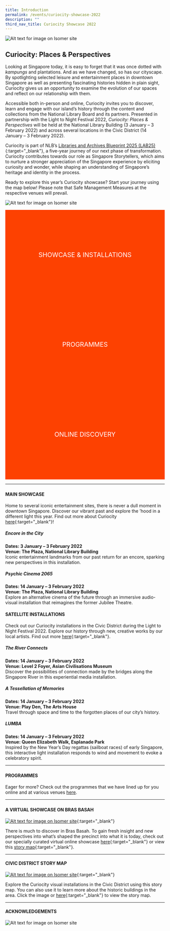 ```yaml
---
title: Introduction
permalink: /events/curiocity-showcase-2022
description: ""
third_nav_title: Curiocity Showcase 2022
---
```

<style type="text/css">
	/* Click Box */
.clickbox { display: block; position: relative; width: 100%; padding-bottom: 56.25%; background-color: transparent; }
.clickbox span { padding: .5rem; }
.clickbox a { position: absolute; display: flex; width: 100%; height: 100%; align-items: center; justify-content: center; font-size: 1.25rem; text-align: center; text-decoration: none; text-transform: uppercase; }
.clickbox a:focus,
.clickbox a:hover { text-decoration: none; }

/* Orange */
.clickbox.is-orange { background-color: #FD4101; color: #FFFFFF; }
.clickbox.is-orange a { color: #FFFFFF; }
.clickbox.is-orange a:focus,
.clickbox.is-orange a:hover { background-color: #F3B69E; color: #000000; }	
</style>

![Alt text for image on Isomer site](/images/CuriocityShowcasePPwebtopbanner.jpg)
## **Curiocity: Places & Perspectives**
Looking at Singapore today, it is easy to forget that it was once dotted with *kampungs* and plantations. And as we have changed, so has our cityscape. By spotlighting selected leisure and entertainment places in downtown Singapore as well as presenting fascinating histories hidden in plain sight, Curiocity gives us an opportunity to examine the evolution of our spaces and reflect on our relationship with them.

Accessible both in-person and online, Curiocity invites you to discover, learn and engage with our island’s history through the content and collections from the National Library Board and its partners. Presented in partnership with the Light to Night Festival 2022, *Curiocity: Places & Perspectives* will be held at the National Library Building (3 January – 3 February 2022) and across several locations in the Civic District (14 January – 3 February 2022).

Curiocity is part of NLB’s [Libraries and Archives Blueprint 2025 (LAB25)](https://www.nlb.gov.sg/WhoWeAre/AboutUs/AboutLAB25.aspx){:target="_blank"}, a five-year journey of our next phase of transformation. Curiocity contributes towards our role as Singapore Storytellers, which aims to nurture a stronger appreciation of the Singapore experience by eliciting curiosity and wonder, while shaping an understanding of Singapore’s heritage and identity in the process.

Ready to explore this year’s Curiocity showcase? Start your journey using the map below! Please note that Safe Management Measures at the respective venues will prevail.

![Alt text for image on Isomer site](/images/curiocityshowcasemap2022jan.jpg)

<div class="row is-multiline">
  <div class="col is-one-half">
    <div class="clickbox is-orange">
      <a href="#showcase">
        <span>Showcase & Installations</span>
      </a>
    </div>
  </div>
  <div class="col is-one-half">
    <div class="clickbox is-orange">
      <a href="#programmes">
        <span>Programmes</span>
      </a>
    </div>
  </div>
	<div class="col is-one-half">
    <div class="clickbox is-orange">
      <a href="#onlinecontent">
        <span>Online Discovery</span>
      </a>
    </div>
  </div>
  </div>

___
<h5 class="margin--bottom--lg" id="showcase"></h5>

#### **MAIN SHOWCASE**
Home to several iconic entertainment sites, there is never a dull moment in downtown Singapore. Discover our vibrant past and explore the ’hood in a different light this year. Find out more about Curiocity [here](/events/curiocity-showcase-2022/main){:target="_blank"}!

##### **Encore in the City**
**Dates: 3 January – 3 February 2022
<br>Venue: The Plaza, National Library Building**
<br>Iconic entertainment landmarks from our past return for an encore, sparking new perspectives in this installation.
<br>
##### **Psychic Cinema 2065**
**Dates: 14 January – 3 February 2022
<br>Venue: The Plaza, National Library Building**
<br>Explore an alternative cinema of the future through an immersive audio-visual installation that reimagines the former Jubilee Theatre.

#### **SATELLITE INSTALLATIONS**
Check out our Curiocity installations in the Civic District during the Light to Night Festival 2022. Explore our history through new, creative works by our local artists. Find out more [here](/events/curiocity-showcase-2022/satellite){:target="_blank"}.

##### **The River Connects**
**Dates: 14 January – 3 February 2022
<br>Venue: Level 2 Foyer, Asian Civilisations Museum**
<br>Discover the possibilities of connection made by the bridges along the Singapore River in this experiential media installation.
<br>
##### **A Tessellation of Memories**
**Dates: 14 January – 3 February 2022
<br>Venue: Play Den, The Arts House**
<br>Travel through space and time to the forgotten places of our city’s history.
<br>
##### **LUMBA**
**Dates: 14 January – 3 February 2022
<br>Venue: Queen Elizabeth Walk, Esplanade Park**
<br>Inspired by the New Year’s Day regattas (sailboat races) of early Singapore, this interactive light installation responds to wind and movement to evoke a celebratory spirit.

________
<h5 class="margin--bottom--lg" id="programmes"></h5>

#### **PROGRAMMES**
Eager for more? Check out the programmes that we have lined up for you online and at various venues [here](/events/curiocity-showcase-2022/programmes).

________
<h5 class="margin--bottom--lg" id="onlinecontent"></h5>

#### **A VIRTUAL SHOWCASE ON BRAS BASAH**

[![Alt text for image on Isomer site](/images/bb-showcase-cover.png)](/singapore-visualised/virtual-showcase/bb-intro){:target="_blank"}

There is much to discover in Bras Basah. To gain fresh insight and new perspectives into what’s shaped the precinct into what it is today, check out our specially curated virtual online showcase [here](/singapore-visualised/virtual-showcase/bb-intro){:target="_blank"} or view this [story map](https://uploads.knightlab.com/storymapjs/04f5c05311b7e48aadefd0cdd269c308/bras-basah-the-complete-story-map/index.html){:target="_blank"}.


________

#### **CIVIC DISTRICT STORY MAP**

[![Alt text for image on Isomer site](/images/storymap-image-civic-district.png)](https://nlb.geoicon.com/spatialdiscovery/storymaps/the-civic-district-with-sliders-and-oh/index.html){:target="_blank"}

Explore the Curiocity visual installations in the Civic District using this story map. You can also use it to learn more about the historic buildings in the area. Click the image or [here](https://nlb.geoicon.com/spatialdiscovery/storymaps/the-civic-district-with-sliders-and-oh/index.html){:target="_blank"} to view the story map.

________

#### **ACKNOWLEDGEMENTS**

![Alt text for image on Isomer site](/images/CuriocityShowcasePPLogos2.jpg)